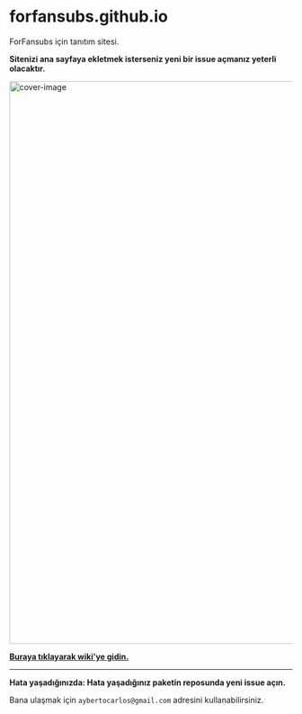 # forfansubs.github.io

ForFansubs için tanıtım sitesi.

**Sitenizi ana sayfaya ekletmek isterseniz yeni bir issue açmanız yeterli olacaktır.**

<img src="https://forfansubs.github.io/docs/assets/images/index-image.png" alt="cover-image" width="1000px"/>

**[Buraya tıklayarak wiki'ye gidin.](https://ayberktandogan.github.io/ForFansubs-Wiki/)**

---
**Hata yaşadığınızda: Hata yaşadığınız paketin reposunda yeni issue açın.**

Bana ulaşmak için `aybertocarlos@gmail.com` adresini kullanabilirsiniz.